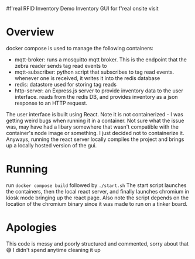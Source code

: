 #f'real RFID Inventory Demo
Inventory GUI for f'real onsite visit

# Overview
docker compose is used to manage the following containers:
- mqtt-broker: runs a mosquitto mqtt broker. This is the endpoint that the zebra reader sends tag read events to
- mqtt-subscriber: python script that subscribes to tag read events. whenever one is received, it writes it into the redis database
- redis: datastore used for storing tag reads
- http-server: an Express.js server to provide inventory data to the user interface. reads from the redis DB, and provides inventory as a json response to an HTTP request.

The user interface is built using React. Note it is not containerized - I was getting weird bugs when running it in a container. 
Not sure what the issue was, may have had a libary somewhere that wasn't compatible with the container's node image or something. I just decided not to containerize it.
Anyways, running the react server locally compiles the project and brings up a locally hosted version of the gui.

# Running
run ```docker compose build```
followed by ```./start.sh```
The start script launches the containers, then the local react server, and finally launches chromium in kiosk mode bringing up the react page. 
Also note the script depends on the location of the chromium binary since it was made to run on a tinker board.

# Apologies
This code is messy and poorly structured and commented, sorry about that 😅 I didn't spend anytime cleaning it up
